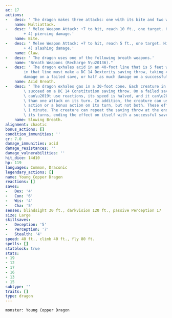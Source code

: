 ```yaml
---
ac: 17
actions:
-   desc: ' The dragon makes three attacks: one with its bite and two with its claws.'
    name: Multiattack.
-   desc: ' Melee Weapon Attack: +7 to hit, reach 10 ft., one target. Hit: 15 (2d10
        + 4) piercing damage.'
    name: Bite.
-   desc: ' Melee Weapon Attack: +7 to hit, reach 5 ft., one target. Hit: 11 (2d6
        + 4) slashing damage.'
    name: Claw.
-   desc: ' The dragon uses one of the following breath weapons.'
    name: "Breath Weapons (Recharge 5\u20136)."
-   desc: ' The dragon exhales acid in an 40-foot line that is 5 feet wide. Each creature
        in that line must make a DC 14 Dexterity saving throw, taking 40 (9d8) acid
        damage on a failed save, or half as much damage on a successful one.'
    name: Acid Breath.
-   desc: " The dragon exhales gas in a 30-foot cone. Each creature in that area must\
        \ succeed on a DC 14 Constitution saving throw. On a failed save, the creature\
        \ can\u2019t use reactions, its speed is halved, and it can\u2019t make more\
        \ than one attack on its turn. In addition, the creature can use either an\
        \ action or a bonus action on its turn, but not both. These effects last for\
        \ 1 minute. The creature can repeat the saving throw at the end of each of\
        \ its turns, ending the effect on itself with a successful save."
    name: Slowing Breath.
alignment: chaotic
bonus_actions: []
condition_immunities: ''
cr: 7.0
damage_immunities: acid
damage_resistances: ''
damage_vulnerabilities: ''
hit_dice: 14d10
hp: 119
languages: Common, Draconic
legendary_actions: []
name: Young Copper Dragon
reactions: []
saves:
-   Dex: '4'
-   Con: '6'
-   Wis: '4'
-   Cha: '5'
senses: blindsight 30 ft., darkvision 120 ft., passive Perception 17
size: Large
skillsaves:
-   Deception: '5'
-   Perception: '7'
-   Stealth: '4'
speed: 40 ft., climb 40 ft., fly 80 ft.
spells: []
statblock: true
stats:
- 19
- 12
- 17
- 16
- 13
- 15
subtype: ''
traits: []
type: dragon
---
```

```statblock
monster: Young Copper Dragon
```